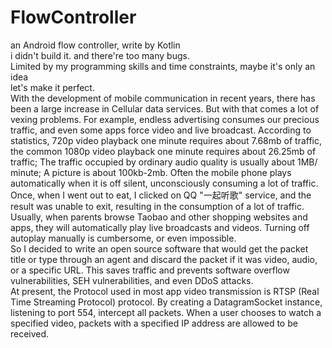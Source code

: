 # FlowController
an Android flow controller, write by Kotlin <br>
i didn't build it. and there're too many bugs.<br>
Limited by my programming skills and time constraints, maybe it's only an idea<br>
let's make it perfect.<br>
With the development of mobile communication in recent years, there has been a large increase in Cellular data services. But with that comes a lot of vexing problems. For example, endless advertising consumes our precious traffic, and even some apps force video and live broadcast. According to statistics, 720p video playback one minute requires about 7.68mb of traffic, the common 1080p video playback one minute requires about 26.25mb of traffic; The traffic occupied by ordinary audio quality is usually about 1MB/ minute; A picture is about 100kb-2mb.
Often the mobile phone plays automatically when it is off silent, unconsciously consuming a lot of traffic. Once, when I went out to eat, I clicked on QQ "一起听歌" service, and the result was unable to exit, resulting in the consumption of a lot of traffic. Usually, when parents browse Taobao and other shopping websites and apps, they will automatically play live broadcasts and videos. Turning off autoplay manually is cumbersome, or even impossible.<br>
So I decided to write an open source software that would get the packet title or type through an agent and discard the packet if it was video, audio, or a specific URL. This saves traffic and prevents software overflow vulnerabilities, SEH vulnerabilities, and even DDoS attacks.<br>
At present, the Protocol used in most app video transmission is RTSP (Real Time Streaming Protocol) protocol. By creating a DatagramSocket instance, listening to port 554, intercept all packets. When a user chooses to watch a specified video, packets with a specified IP address are allowed to be received.<br>

